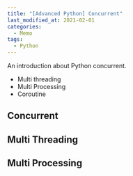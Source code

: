 ```yaml
---
title: "[Advanced Python] Concurrent"
last_modified_at: 2021-02-01
categories:
  - Memo
tags:
  - Python
---
```


An introduction about Python concurrent.

- Multi threading
- Multi Processing
- Coroutine

## Concurrent

## Multi Threading

## Multi Processing
